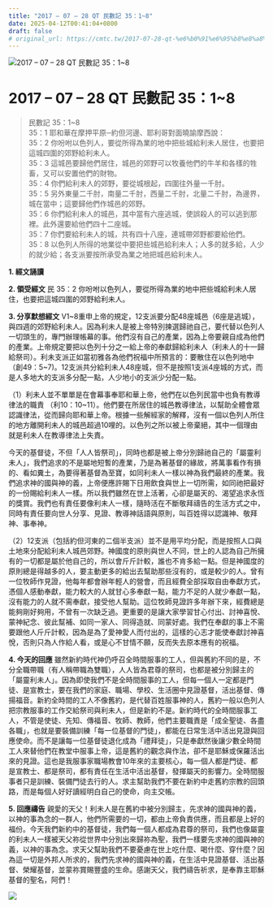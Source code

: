 ```yaml
---
title: "2017 – 07 – 28 QT 民數記 35：1~8"
date: 2025-04-12T00:41:04+0800
draft: false
# original_url: https://cmtc.tw/2017-07-28-qt-%e6%b0%91%e6%95%b8%e8%a8%98-35%ef%bc%9a18
---
```


![2017 – 07 – 28 QT  民數記 35：1\~8](/images/qt.jpg   "2017 – 07 – 28 QT  民數記 35：1\~8")

# 2017 – 07 – 28 QT 民數記 35：1\~8

> 民數記 35：1\~8  
> 35：1 耶和華在摩押平原─約但河邊、耶利哥對面曉諭摩西說：  
> 35：2 你吩咐以色列人，要從所得為業的地中把些城給利未人居住，也要把這城四圍的郊野給利未人。  
> 35：3 這城邑要歸他們居住，城邑的郊野可以牧養他們的牛羊和各樣的牲畜，又可以安置他們的財物。  
> 35：4 你們給利未人的郊野，要從城根起，四圍往外量一千肘。  
> 35：5 另外東量二千肘，南量二千肘，西量二千肘，北量二千肘，為邊界，城在當中；這要歸他們作城邑的郊野。  
> 35：6 你們給利未人的城邑，其中當有六座逃城，使誤殺人的可以逃到那裡。此外還要給他們四十二座城。  
> 35：7 你們要給利未人的城，共有四十八座，連城帶郊野都要給他們。  
> 35：8 以色列人所得的地業從中要把些城邑給利未人；人多的就多給，人少的就少給；各支派要按所承受為業之地把城邑給利未人。

**1. 經文誦讀**

**2. 領受經文**
民 35：2 你吩咐以色列人，要從所得為業的地中把些城給利未人居住，也要把這城四圍的郊野給利未人。

**3. 分享默想經文**
V1\~8重申上帝的規定，12支派要分配48座城邑（6座是逃城），與四週的郊野給利未人。因為利未人是被上帝特別揀選歸祂自己，要代替以色列人一切頭生的，專門辦理帳幕的事。他們沒有自己的產業，因為上帝要親自成為他們的產業。上帝規定要把以色列十分之一給上帝的奉獻歸給利未人（利未人的十一歸給祭司）。利未支派正如當初雅各為他們祝福中所預言的：要散住在以色列地中（創49：5\~7)。12支派共分給利未人48座城，但不是按照1支派4座城的方式，而是人多地大的支派多分配一點，人少地小的支派少分配一點。

（1）利未人並不單單是在會幕事奉耶和華上帝，他們在以色列民當中也負有教導律法的職責 （利10：10\~11）。他們要在所居住的城邑教導律法，以幫助全體會眾認識律法，從而歸向耶和華上帝。根據一些解經家的解釋，沒有一個以色列人所住的地方離開利未人的城邑超過10哩的。以色列之所以被上帝棄絕，其中一個理由就是利未人在教導律法上失責。

今天的基督徒，不但「人人皆祭司」，同時也都是被上帝分別歸祂自己的「屬靈利未人」，我們追求的不是屬地短暫的產業，乃是為著基督的緣故，將萬事看作有損的、看如糞土，為要得著基督為至寶，如同利未人一樣以神為我們最終的產業。我們追求神的國與神的義，上帝便應許賜下日用飲食與世上一切所需，如同祂把最好的一份賜給利未人一樣。所以我們雖然在世上活著，心卻是屬天的、渴望追求永恆的獎賞。我們也有責任要像利未人一樣，隨時活在不斷敬拜禱告的生活方式之中，同時有責任要向世人分享、見證、教導神話語與原則，叫百姓得以認識神、敬拜神、事奉神。

（2）12支派（包括約但河東的二個半支派）並不是用平均分配，而是按照人口與土地來分配給利未人城邑郊野。神國度的原則與世人不同，世上的人認為自己所擁有的一切都是屬於他自己的，所以會斤斤計較，誰也不肯多給一點。但是神國度的原則總是得越多的人，要主動更多的給出去幫助那些沒有的，或是較少的人。曾有一位牧師作見證，他每年都會辦年輕人的營會，而且經費全部採取自由奉獻方式，憑個人感動奉獻，能力較大的人就甘心多奉獻一點，能力不足的人就少奉獻一點，沒有能力的人就不需奉獻，接受他人幫助。這位牧師見證許多年辦下來，經費總是能夠剛好夠用，不曾有一次缺乏過。更重要的是讓大家學習甘心付出、討神喜悅、蒙神紀念、彼此幫補、如同一家人、同得造就、同蒙好處。我們在奉獻的事上不需要跟他人斤斤計較，因為是為了愛神愛人而付出的，這樣的心志才能使奉獻討神喜悅，否則只為人作給人看，或是心不甘情不願，反而失去原本應有的祝福。

**4. 今天的回應**
雖然新約時代神仍呼召全時間服事的工人，但與舊約不同的是，不分全職帶職（有人稱帶職為雙職），人人皆為君尊的祭司，也都是被分別歸主的「屬靈利未人」。因為即使我們不是全時間服事的工人，但每一個人一定都是門徒、是宣教士，要在我們的家庭、職場、學校、生活圈中見證基督，活出基督、傳揚福音。新約全時間的工人不像舊約，是代替百姓服事神的人，舊約一般以色列人把宗教服事的工作交給祭司與利未人，但是新約不是。新約時代的全時間服事工人，不管是使徒、先知、傳福音、牧師、教師，他們主要職責是「成全聖徒、各盡各職」，也就是要裝備訓練「每一位基督的門徒」，都能在日常生活中活出見證與回應使命。而不是讓每一位基督徒退化成為「禮拜徒」，只是奉獻然後讓少數全時間工人來替他們在教堂中服事上帝，這是舊約的觀念與作法，卻不是耶穌或保羅活出來的見證。這也是我服事家職場教會10年來的主要核心，每一個人都是門徒、都是宣教士、都是祭司，都有責任在生活中活出基督，發揮屬天的影響力。全時間服事者只是訓練、裝備門徒去行的人。求主幫助我們不要在新約中走舊約宗教的回頭路，而是每個人好好讀經明白自己的使命，向主交帳。

**5. 回應禱告**
親愛的天父！利未人是在舊約中被分別歸主，先求神的國與神的義，以神的事為念的一群人，他們所需要的一切，都由上帝負責供應，而且都是上好的福份。今天我們新約中的基督徒，我們每一個人都成為君尊的祭司，我們也像屬靈的利未人一樣被天父祢從世界中分別出來歸祢為聖，我們一樣要先求神的國與神的義，以神的事為念。求天父幫助我們不要憂慮在世上吃什麼、喝什麼、穿什麼？因為這一切是外邦人所求的，我們先求神的國與神的義，在生活中見證基督、活出基督、榮耀基督，並蒙祢賞賜豐盛的生命。感謝天父，我們禱告祈求，是奉靠主耶穌基督的聖名，阿們！

![](/images/HyLQoYK.jpg)

